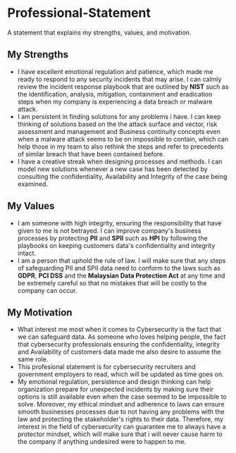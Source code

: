 # Professional-Statement
A statement that explains my strengths, values, and motivation.

<h2>My Strengths</h2>
<ul>
  <li> I have excellent emotional regulation and patience, which made me ready to respond to any security incidents that may arise. I can calmly review the incident response playbook that are outlined by <b>NIST</b> such as the identification, analysis, mitigation, containment and eradication steps when my company is experiencing a data breach or malware attack.</li>
  <li> I am persistent in finding solutions for any problems i have. I can keep thinking of solutions based on the the attack surface and vector, risk assessment and management and Business continuity concepts even when a malware attack seems to be on impossible to contain, which can help those in my team to also rethink the steps and refer to precedents of similar breach that have been contained before.</li>
  <li> I have a creative streak when designing processes and methods. I can model new solutions whenever a new case has been detected by consulting the confidentiality, Availability and Integrity of the case being examined.</li>
</ul>

<h2>My Values</h2>
<ul>
  <li> I am someone with high integrity, ensuring the responsibility that have given to me is not betrayed. I can improve company's business processes by protecting <b>PII</b> and <b>SPII</b> such as <b>HPI</b> by following the playbooks on keeping customers data's confidentiality and integrity intact.</li>
  <li> I am a person that uphold the rule of law. I will make sure that any steps of safeguarding PII and SPII data need to conform to the laws such as <b>GDPR</b>, <b>PCI DSS</b> and the <b>Malaysian Data Protection Act</b> at any time and be extremely careful so that no mistakes that will be costly to the company can occur.</li>
</ul>

<h2>My Motivation</h2>
<ul>
  <li> What interest me most when it comes to Cybersecurity is the fact that we can safeguard data. As someone who loves helping people, the fact that cybersecurity professionals ensuring the confidentiality, integrity and Availability of customers data made me also desire to assume the same role.</li>
  <li> This profesional statement is for cybersecurity recruiters and government employers to read, which will be updated as time goes on.</li>
  <li> My emotional regulation, persistence and design thinking can help organization prepare for unexpected incidents by making sure their options is still available even when the case seemed to be impossible to solve. Moreover, my ethical mindset and adherence to laws can ensure smooth businesses processes due to not having any problems with the law and protecting the stakeholder's rights to their data. Therefore, my interest in the field of cybersecurity can guarantee me to always have a protector mindset, which will make sure that i will never cause harm to the company if anything undesired were to happen to me.</li>
</ul>
